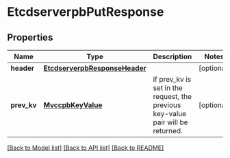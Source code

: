 # EtcdserverpbPutResponse

## Properties
Name | Type | Description | Notes
------------ | ------------- | ------------- | -------------
**header** | [**EtcdserverpbResponseHeader**](EtcdserverpbResponseHeader.md) |  | [optional] 
**prev_kv** | [**MvccpbKeyValue**](MvccpbKeyValue.md) | if prev_kv is set in the request, the previous key-value pair will be returned. | [optional] 

[[Back to Model list]](../README.md#documentation-for-models) [[Back to API list]](../README.md#documentation-for-api-endpoints) [[Back to README]](../README.md)


